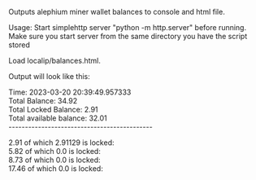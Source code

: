 Outputs alephium miner wallet balances to console and html file.

Usage:
Start simplehttp server "python -m http.server" before running. 
Make sure you start server from the same directory you have the script stored

Load localip/balances.html.

Output will look like this:

Time: 2023-03-20 20:39:49.957333 <br>
Total Balance: 34.92 <br>
Total Locked Balance: 2.91 <br>
Total available balance: 32.01 <br>
--------------------------------------------<br>

2.91 of which 2.91129 is locked: <address0> <br>
5.82 of which 0.0 is locked: <address0> <br>
8.73 of which 0.0 is locked: <address0> <br>
17.46 of which 0.0 is locked: <address0> <br>

